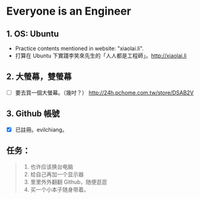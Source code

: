 # Everyone is an Engineer

## 1. OS: Ubuntu

- Practice contents mentioned in website: "xiaolai.li".
- 打算在 Ubuntu 下實踐李笑來先生的「人人都是工程師」。http://xiaolai.li

## 2. 大螢幕，雙螢幕

- [ ] 要去買一個大螢幕。（幾吋？）
http://24h.pchome.com.tw/store/DSAB2V


## 3. Github 帳號

- [x] 已註冊。evilchiang。


## 任务：

> 1. 也许应该换台电脑
> 2. 给自己再加一个显示器
> 3. 里里外外翻翻 Github，随便逛逛
> 4. 买一个小本子随身带着。
